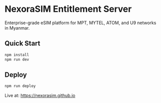 # NexoraSIM Entitlement Server

Enterprise-grade eSIM platform for MPT, MYTEL, ATOM, and U9 networks in Myanmar.

## Quick Start

```bash
npm install
npm run dev
```

## Deploy

```bash
npm run deploy
```

Live at: https://nexorasim.github.io